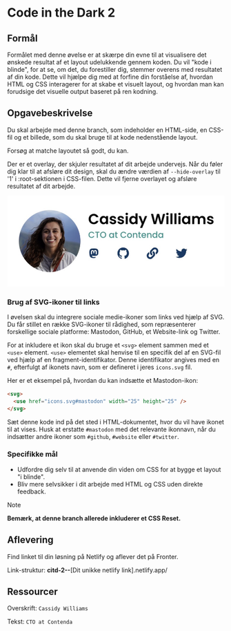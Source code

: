 # **Code in the Dark 2**

## Formål

Formålet med denne øvelse er at skærpe din evne til at visualisere det ønskede resultat af et layout udelukkende gennem koden. Du vil "kode i blinde", for at se, om det, du forestiller dig, stemmer overens med resultatet af din kode. Dette vil hjælpe dig med at forfine din forståelse af, hvordan HTML og CSS interagerer for at skabe et visuelt layout, og hvordan man kan forudsige det visuelle output baseret på ren kodning.

## Opgavebeskrivelse

Du skal arbejde med denne branch, som indeholder en HTML-side, en CSS-fil og et billede, som du skal bruge til at kode nedenstående layout.

Forsøg at matche layoutet så godt, du kan.

Der er et overlay, der skjuler resultatet af dit arbejde undervejs. Når du føler dig klar til at afsløre dit design, skal du ændre værdien af `--hide-overlay` til '1' i :root-sektionen i CSS-filen. Dette vil fjerne overlayet og afsløre resultatet af dit arbejde.

![Code in the Dark 2](./assets/image.png)

### Brug af SVG-ikoner til links

I øvelsen skal du integrere sociale medie-ikoner som links ved hjælp af SVG. Du får stillet en række SVG-ikoner til rådighed, som repræsenterer forskellige sociale platforme: Mastodon, GitHub, et Website-link og Twitter.

For at inkludere et ikon skal du bruge et `<svg>` element sammen med et `<use>` element. `<use>` elementet skal henvise til en specifik del af en SVG-fil ved hjælp af en fragment-identifikator. Denne identifikator angives med en `#`, efterfulgt af ikonets navn, som er defineret i jeres `icons.svg` fil.

Her er et eksempel på, hvordan du kan indsætte et Mastodon-ikon:

```html
<svg>
  <use href="icons.svg#mastodon" width="25" height="25" />
</svg>
```

Sæt denne kode ind på det sted i HTML-dokumentet, hvor du vil have ikonet til at vises. Husk at erstatte `#mastodon` med det relevante ikonnavn, når du indsætter andre ikoner som `#github`, `#website` eller `#twitter`.

### Specifikke mål

- Udfordre dig selv til at anvende din viden om CSS for at bygge et layout "i blinde".
- Bliv mere selvsikker i dit arbejde med HTML og CSS uden direkte feedback.

> [!NOTE]  
> **Bemærk, at denne branch allerede inkluderer et CSS Reset.**

## Aflevering

Find linket til din løsning på Netlify og aflever det på Fronter.

Link-struktur: **citd-2--**[Dit unikke netlify link].netlify.app/

## Ressourcer

Overskrift: `Cassidy Williams`

Tekst: `CTO at Contenda`

